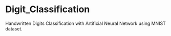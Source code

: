 # Digit_Classification
Handwritten Digits Classification with Artificial Neural Network using MNIST dataset.
